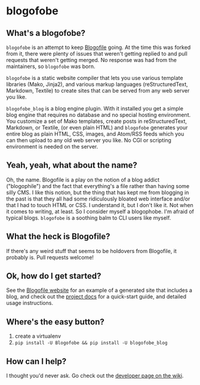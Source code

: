 # blogofobe

## What's a blogofobe?

`blogofobe` is an attempt to keep [Blogofile](http://blogofile.com/) going. 
At the time this was forked from it, there were plenty of issues that weren't 
getting replied to and pull requests that weren't getting merged. No response
was had from the maintainers, so `blogofobe` was born.

`blogofobe` is a static website compiler that lets you use various template
libraries (Mako, Jinja2), and various markup languages (reStructuredText, 
Markdown, Textile) to create sites that can be served from any web server 
you like.

`blogofobe_blog` is a blog engine plugin. With it installed you get a simple blog engine that requires no
database and no special hosting environment. You customize a set of Mako 
templates, create posts in reStructuredText, Markdown, or Textile, (or even 
plain HTML) and `blogofobe` generates your entire blog as plain HTML, CSS, 
images, and Atom/RSS feeds which you can then upload to any old web server 
you like. No CGI or scripting environment is needed on the server.

## Yeah, yeah, what about the name?

Oh, the name. Blogofile is a play on the notion of a blog addict ("blogophile") 
and the fact that everything's a file rather than having some silly CMS. I like 
this notion, but the thing that has kept me from blogging in the past is that 
they all had some ridiculously bloated web interface and/or that I had to touch 
HTML or CSS. I understand it, but I don't like it. Not when it comes to writing, 
at least. So I consider myself a blogophobe. I'm afraid of typical blogs. 
`blogofobe` is a soothing balm to CLI users like myself.

## What the heck is Blogofile?

If there's any weird stuff that seems to be holdovers from Blogofile, it 
probably is. Pull requests welcome!

## Ok, how do I get started?

See the [Blogofile website](http://blogofile.com/) for an example of a 
generated site that includes a blog, and check out the 
[project docs](http://blogofile.readthedocs.org/en/latest/) for a quick-start 
guide, and detailed usage instructions.

## Where's the easy button?

1. create a virtualenv
1. `pip install -U Blogofobe && pip install -U blogofobe_blog`

## How can I help?

I thought you'd never ask. Go check out the [developer page on the wiki](https://github.com/wxl/blogofobe/wiki/Developers).
